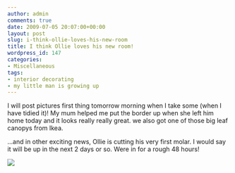 ```yaml
---
author: admin
comments: true
date: 2009-07-05 20:07:00+00:00
layout: post
slug: i-think-ollie-loves-his-new-room
title: I think Ollie loves his new room!
wordpress_id: 147
categories:
- Miscellaneous
tags:
- interior decorating
- my little man is growing up
---
```


I will post pictures first thing tomorrow morning when I take some (when I have tidied it)!  My mum helped me put the border up when she left him home today and it looks really really great.  we also got one of those big leaf canopys from Ikea.  
  
...and in other exciting news, Ollie is cutting his very first molar.  I would say it will be up in the next 2 days or so.  Were in for a rough 48 hours!

![](https://blogger.googleusercontent.com/tracker/251139911615938991-1281159394923085661?l=www.outmumbered.com)
